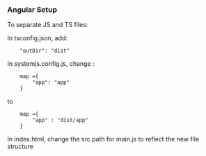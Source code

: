 ### Angular Setup

To separate JS and TS files:


In tsconfig.json, add:
```
	"outDir": "dist"
```

In systemjs.config.js, change :
```
	map ={
	 	"app": "app"
	}
```

to 

```
	map ={
		"app" : "dist/app"
	}
```

In index.html, change the src path for main.js to reflect the new file structure
